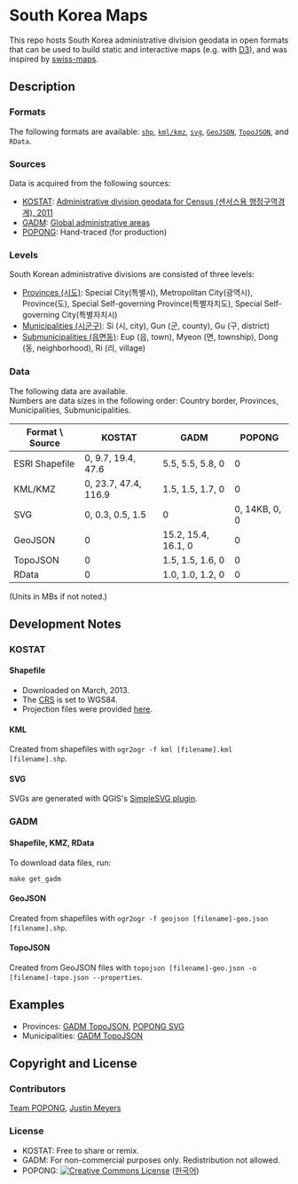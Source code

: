 South Korea Maps
================

This repo hosts South Korea administrative division geodata in open formats that can be used to build static and interactive maps (e.g. with [D3](http://d3js.org)), and was inspired by [swiss-maps](https://github.com/interactivethings/swiss-maps).


## Description
### Formats
The following formats are available: 
[`shp`](http://en.wikipedia.org/wiki/Shapefile),
[`kml/kmz`](http://en.wikipedia.org/wiki/Keyhole_Markup_Language),
[`svg`](http://en.wikipedia.org/wiki/Scalable_Vector_Graphics), 
[`GeoJSON`](http://geojson.org),
[`TopoJSON`](http://github.com/mbostock/topojson), 
and `RData`.

### Sources 
Data is acquired from the following sources:

- [KOSTAT](http://kostat.go.kr): [Administrative division geodata for Census (센서스용 행정구역경계), 2011](http://sgis.kostat.go.kr/statbd/statbd_03.vw)
- [GADM](http://www.gadm.org): [Global administrative areas](http://www.gadm.org/country)
- [POPONG](http://popong.com): Hand-traced (for production)

### Levels
South Korean administrative divisions are consisted of three levels:

- [Provinces (시도)](http://en.wikipedia.org/wiki/Administrative_divisions_of_South_Korea#Provincial_level_divisions): Special City(특별시), Metropolitan City(광역시), Province(도), Special Self-governing Province(특별자치도), Special Self-governing City(특별자치시)
- [Municipalities (시군구)](http://en.wikipedia.org/wiki/Administrative_divisions_of_South_Korea#Municipal_level_divisions): Si (시, city), Gun (군, county), Gu (구, district)
- [Submunicipalities (읍면동)](http://en.wikipedia.org/wiki/Administrative_divisions_of_South_Korea#Submunicipal_level_divisions): Eup (읍, town), Myeon (면, township), Dong (동, neighborhood), Ri (리, village)

### Data
The following data are available.<br>
Numbers are data sizes in the following order: Country border, Provinces, Municipalities, Submunicipalities.

<table>
<thead>
    <tr>
        <th>Format \ Source</th>
        <th>KOSTAT</th>
        <th>GADM</th>
        <th>POPONG</th>
    </tr>
</thead>
<tbody>
    <tr>
        <td>ESRI Shapefile</td>
        <td>0, 9.7, 19.4, 47.6</td>
        <td>5.5, 5.5, 5.8, 0</td>
        <td>0</td>
    </tr>
    <tr>
        <td>KML/KMZ</td>
        <td>0, 23.7, 47.4, 116.9</td>
        <td>1.5, 1.5, 1.7, 0</td>
        <td>0</td>
    </tr>
    <tr>
        <td>SVG</td>
        <td>0, 0.3, 0.5, 1.5</td>
        <td>0</td>
        <td>0, 14KB, 0, 0</td>
    </tr>
    <tr>
        <td>GeoJSON</td>
        <td>0</td>
        <td>15.2, 15.4, 16.1, 0</td>
        <td>0</td>
    </tr>
    <tr>
        <td>TopoJSON</td>
        <td>0</td>
        <td>1.5, 1.5, 1.6, 0</td>
        <td>0</td>
    </tr>
    <tr>
        <td>RData</td>
        <td>0</td>
        <td>1.0, 1.0, 1.2, 0</td>
        <td>0</td>
    </tr>
</tbody>
</table>

<p>(Units in MBs if not noted.)</p>

## Development Notes
### KOSTAT
#### Shapefile
- Downloaded on March, 2013.
- The [CRS](http://en.wikipedia.org/wiki/Coordinate_reference_system) is set to WGS84.
- Projection files were provided [here](http://sgis.kostat.go.kr/contents/support/support_01_closeup.jsp?sgis_board_seq=344&code=N).

#### KML
Created from shapefiles with `ogr2ogr -f kml [filename].kml [filename].shp`.

#### SVG
SVGs are generated with QGIS's [SimpleSVG plugin](http://plugins.qgis.org/plugins/simplesvg/).


### GADM
#### Shapefile, KMZ, RData
To download data files, run:

    make get_gadm

#### GeoJSON
Created from shapefiles with `ogr2ogr -f geojson [filename]-geo.json [filename].shp`.

#### TopoJSON
Created from GeoJSON files with `topojson [filename]-geo.json -o [filename]-topo.json --properties`.

## Examples
- Provinces: [GADM TopoJSON](http://bl.ocks.org/e9t/5409484), [POPONG SVG](http://bl.ocks.org/e9t/5712545)
- Municipalities: [GADM TopoJSON](http://bl.ocks.org/e9t/5409518)

## Copyright and License
### Contributors
[Team POPONG](http://en.popong.com), [Justin Meyers](mailto:justinelliotmeyers@gmail.com)

### License
- KOSTAT: Free to share or remix.
- GADM:  For non-commercial purposes only. Redistribution not allowed.
- POPONG: <a rel="license" href="http://creativecommons.org/licenses/by/2.0/kr/deed.en_US "><img alt="Creative Commons License" style="border-width:0" src="http://i.creativecommons.org/l/by/3.0/80x15.png" /></a> ([한국어](http://creativecommons.org/licenses/by/2.0/kr/))
